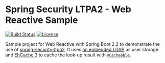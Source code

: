 # Spring Security LTPA2 - Web Reactive Sample

[![Build Status](https://travis-ci.com/sephiroth-j/spring-security-ltpa2-reactive-sample.svg?branch=master)](https://travis-ci.com/sephiroth-j/spring-security-ltpa2-reactive-sample) [![License](https://img.shields.io/badge/License-Apache%202.0-blue.svg)](https://opensource.org/licenses/Apache-2.0)

Sample project for Web Reactive with Spring Boot 2.2 to demonstrate the use of [spring-security-ltpa2](https://github.com/sephiroth-j/spring-security-ltpa2-core). It uses [an embedded LDAP](https://docs.spring.io/spring-boot/docs/2.2.x/reference/htmlsingle/#boot-features-ldap-embedded) as user storage and [EhCache 3](https://www.ehcache.org/) to cache the look-up result with [`@Cacheable`](https://docs.spring.io/spring-boot/docs/2.2.x/reference/htmlsingle/#boot-features-caching).
